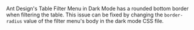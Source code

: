Ant Design's Table Filter Menu in Dark Mode has a rounded bottom border when filtering the table. This issue can be fixed by changing the `border-radius` value of the filter menu's body in the dark mode CSS file.
